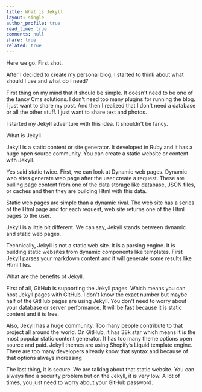 ```yaml
---
title: What is Jekyll
layout: single
author_profile: true
read_time: true
comments: null
share: true
related: true
---
```


Here we go. First shot.

After I decided to create my personal blog, I started to think about what should I use and what do I need? 

First thing on my mind that it should be simple. It doesn't need to be one of the fancy Cms solutions. I don't need too many plugins for running the blog. I just want to share my post. 
And then I realized that I don't need a database or all the other stuff. I just want to share text and photos. 

I started my Jekyll adventure with this idea. It shouldn't be fancy.

What is Jekyll. 

Jekyll is a static content or site generator. It developed in Ruby and it has a huge open source community. You can create a static website or content with Jekyll.

Yes said static twice. First, we can look at Dynamic web pages. Dynamic web sites generate web page after the user create a request. These are pulling page content from one of the data storage like database, JSON files, or caches and then they are building Html with this data. 

Static web pages are simple than a dynamic rival. The web site has a series of the Html page and for each request, web site returns one of the Html pages to the user.

Jekyll is a little bit different. We can say, Jekyll stands between dynamic and static web pages.

Technically, Jekyll is not a static web site. It is a parsing engine. It is building static websites from dynamic components like templates.
First Jekyll parses your markdown content and it will generate some results like Html files. 

What are the benefits of Jekyll.

First of all, GitHub is supporting the Jekyll pages. Which means you can host Jekyll pages with GitHub. I don't know the exact number but maybe half of the GitHub pages are using Jekyll. You don't need to worry about your database or server performance. It will be fast because it is static content and it is free.

Also, Jekyll has a huge community. Too many people contribute to that project all around the world. On GitHub, it has 38k star which means it is the most popular static content generator. It has too many theme options open source and paid. Jekyll themes are using  Shopify’s Liquid template engine. There are too many developers already know that syntax and because of that options always increasing


The last thing, it is secure. We are talking about that static website. You can always find a security problem but on the Jekyll, it is very low. A lot of times, you just need to worry about your GitHub password.
